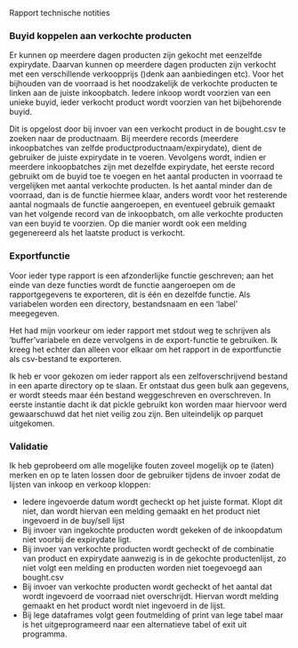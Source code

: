 Rapport technische notities

### Buyid koppelen aan verkochte producten

Er kunnen op meerdere dagen producten zijn gekocht met eenzelfde expirydate. Daarvan kunnen op meerdere dagen producten zijn verkocht met een verschillende verkoopprijs ()denk aan aanbiedingen etc). 
Voor het bijhouden van de voorraad is het noodzakelijk de verkochte producten te linken aan  de juiste inkoopbatch. Iedere inkoop wordt voorzien van een unieke buyid, ieder verkocht product wordt voorzien van het bijbehorende buyid.

Dit is opgelost door bij invoer van een verkocht product in de bought.csv te zoeken naar de productnaam. Bij meerdere records (meerdere inkoopbatches van zelfde productproductnaam/expirydate), dient de gebruiker de juiste expirydate in te voeren. Vevolgens wordt, indien er meerdere inkoopbatches zijn met dezelfde expirydate, het eerste record gebruikt om de buyid toe te voegen en het aantal producten in voorraad te vergelijken met aantal verkochte producten. Is het aantal minder dan de voorraad, dan is de functie hiermee klaar, anders wordt voor het resterende aantal nogmaals de functie aangeroepen, en eventueel gebruik gemaakt van het volgende record van de inkoopbatch, om alle verkochte producten van een buyid te voorzien. Op die manier wordt ook een melding gegenereerd als het laatste product is verkocht.

### Exportfunctie
Voor ieder type rapport is een afzonderlijke functie geschreven; aan het einde van deze functies wordt de functie aangeroepen om de rapportgegevens te exporteren, dit is één en dezelfde functie. Als variabelen worden een directory, bestandsnaam en een ‘label’ meegegeven. 

Het had mijn voorkeur om ieder rapport met stdout weg te schrijven als ‘buffer’variabele en deze vervolgens in de export-functie te gebruiken. Ik kreeg het echter dan alleen voor elkaar om het rapport in de exportfunctie als csv-bestand te exporteren. 

Ik heb er voor gekozen om ieder rapport als een zelfoverschrijvend bestand in een aparte directory op te slaan. Er ontstaat dus geen bulk aan gegevens, er wordt steeds maar één bestand weggeschreven en overschreven. In eerste instantie dacht ik dat pickle gebruikt kon worden maar hiervoor werd gewaarschuwd dat het niet veilig zou zijn. Ben uiteindelijk op parquet uitgekomen.

### Validatie
Ik heb geprobeerd om alle mogelijke fouten zoveel mogelijk op te (laten) merken en op te laten lossen door de gebruiker tijdens de invoer zodat de lijsten van inkoop en verkoop kloppen:

- Iedere ingevoerde datum wordt gecheckt op het juiste format. Klopt dit niet, dan wordt hiervan een melding gemaakt en het product niet ingevoerd in de buy/sell lijst
- Bij invoer van ingekochte producten wordt gekeken of de inkoopdatum niet voorbij de expirydate ligt.
- Bij invoer van verkochte producten wordt gecheckt of de combinatie van product en expirydate aanwezig is in de gekochte productenlijst, zo niet volgt een melding en producten worden niet toegevoegd aan bought.csv
- Bij invoer van verkochte producten wordt gecheckt of het aantal dat wordt ingevoerd de voorraad niet overschrijdt. Hiervan wordt melding gemaakt en het product wordt niet ingevoerd in de lijst.
- Bij lege dataframes volgt geen foutmelding of print van lege tabel maar is het uitgeprogrameerd naar een alternatieve tabel of exit uit programma.
 
